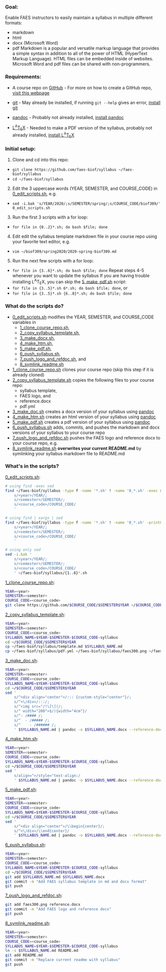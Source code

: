 ### Goal:
Enable FAES instructors to easily maintain a syllabus in multiple different formats:
- markdown
- html
- docx (Microsoft Word)
- pdf
Markdown is a popular and versatile markup language that provides a simple syntax in addition to all of the power of HTML (HyperText Markup Language).
HTML files can be embedded inside of websites.
Microsoft Word and pdf files can be shared with non-programmers.

### Requirements:
- A course repo on [GitHub](https://github.com/) - For more on how to create a GitHub repo, [visit this webpage](https://help.github.com/en/github/getting-started-with-github/create-a-repo)
- [git](https://git-scm.com/) - May already be installed, if running `git --help` gives an error, [install git](https://www.atlassian.com/git/tutorials/install-git)
- [pandoc](https://pandoc.org/) - Probably not already installed, [install pandoc](https://pandoc.org/installing.html)

- [L<sup>A</sup>T<sub>E</sub>X](https://www.latex-project.org/) - Needed to make a PDF version of the syllabus, probably not already installed, [install L<sup>A</sup>T<sub>E</sub>X](https://www.latex-project.org/get/#tex-distributions)

### Initial setup:
1. Clone and cd into this repo:
- `git clone https://github.com/faes-biof/syllabus ~/faes-biof/syllabus`
- `cd ~/faes-biof/syllabus`
2. Edit the 3 uppercase words (YEAR, SEMESTER, and COURSE_CODE) in [0_edit_scripts.sh](0_edit_scripts.sh), e.g.
- `sed -i.bak 's/YEAR/2020/;s/SEMESTER/spring/;s/COURSE_CODE/biof309/' 0_edit_scripts.sh`
3. Run the first 3 scripts with a for loop:
- `for file in {0..2}*.sh; do bash $file; done`
4. Edit edit the syllabus template markdown file in your course repo using your favorite text editor, e.g.
- `vim ~/biof309/spring2020/2020-spring-biof309.md`
5. Run the next few scripts with a for loop:
- `for file in {3..6}*.sh; do bash $file; done`
Repeat steps 4-5 whenever you want to update the syllabus
If you are having trouble installing L<sup>A</sup>T<sub>E</sub>X, you can skip the [5_make_pdf.sh](5_make_pdf.sh) script:
- `for file in {3..5}*.sh 6*.sh; do bash $file; done`, or
- `for file in {3..5}*.sh {6..8}*.sh; do bash $file; done`

### What do the scripts do?
- [0_edit_scripts.sh](0_edit_scripts.sh) modifies the YEAR, SEMESTER, and COURSE_CODE variables in
    - [1_clone_course_repo.sh](1_clone_course_repo.sh),
    - [2_copy_syllabus_template.sh](2_copy_syllabus_template.sh),
    - [3_make_docx.sh](3_make_docx.sh),
    - [4_make_htm.sh](4_make_htm.sh),
    - [5_make_pdf.sh](5_make_pdf.sh),
    - [6_push_syllabus.sh](6_push_syllabus.sh),
    - [7_push_logo_and_refdoc.sh](7_push_logo_and_refdoc.sh), and
    - [8_symlink_readme.sh](8_symlink_readme.sh)
- [1_clone_course_repo.sh](1_clone_course_repo.sh) clones your course repo (skip this step if it is already cloned)
- [2_copy_syllabus_template.sh](2_copy_syllabus_template.sh) copies the following files to your course repo:
    - syllabus template,
    - FAES logo, and
    - reference.docx
    - pdf.yml
- [3_make_doc.sh](3_make_doc.sh) creates a docx version of your syllabus using [pandoc](https://pandoc.org/)
- [4_make_htm.sh](4_make_htm.sh) creates an html version of your syllabus using [pandoc](https://pandoc.org/)
- [5_make_pdf.sh](4_make_pdf.sh) creates a pdf version of your syllabus using [pandoc](https://pandoc.org/)
- [6_push_syllabus.sh](4_push_syllabus.sh) adds, commits, and pushes the markdown and docx versions of your syllabus to your course repo
- [7_push_logo_and_refdoc.sh](6_push_logo_and_refdoc.sh) pushes the FAES logo and reference docx to your course repo, e.g.
- [8_symlink_readme.sh](5_symlink_readme.sh) **overwrites your current README.md** by symlinking your syllabus markdown file to README.md

### What's in the scripts?

[0_edit_scripts.sh](0_edit_scripts.sh):

```sh
# using find -exec sed
find ~/faes-biof/syllabus -type f -name '*.sh' ! -name '0_*.sh' -exec sed -i.bak '
    s/<year>/YEAR/;
    s/<semester>/SEMESTER/;
    s/<course_code>/COURSE_CODE/
    '
```

```sh
# using find | xargs | sed
find ~/faes-biof/syllabus -type f -name '*.sh' ! -name '0_*.sh' -print0 | xargs -0 sed -i.bak '
    s/<year>/YEAR/;
    s/<semester>/SEMESTER/;
    s/<course_code>/COURSE_CODE/
    '
```

```sh
# using only sed
sed -i.bak '
    s/<year>/YEAR/;
    s/<semester>/SEMESTER/;
    s/<course_code>/COURSE_CODE/
    ' ~/faes-biof/syllabus/{1..6}*.sh
```

[1_clone_course_repo.sh](1_clone_course_repo.sh):

```sh
YEAR=<year>
SEMESTER=<semester>
COURSE_CODE=<course_code>
git clone https://github.com/$COURSE_CODE/$SEMESTER$YEAR ~/$COURSE_CODE/$SEMESTER$YEAR
```

[2_copy_syllabus_template.sh](2_copy_syllabus_template.sh):

```sh
YEAR=<year>
SEMESTER=<semester>
COURSE_CODE=<course_code>
SYLLABUS_NAME=$YEAR-$SEMESTER-$COURSE_CODE-syllabus
cd ~/$COURSE_CODE/$SEMESTER$YEAR
cp ~/faes-biof/syllabus/template.md $SYLLABUS_NAME.md
cp ~/faes-biof/syllabus/pdf.yml ~/faes-biof/syllabus/faes300.png ~/faes-biof/syllabus/reference.docx .
```

[3_make_doc.sh](3_make_doc.sh):

```sh
YEAR=<year>
SEMESTER=<semester>
COURSE_CODE=<course_code>
SYLLABUS_NAME=$YEAR-$SEMESTER-$COURSE_CODE-syllabus
cd ~/$COURSE_CODE/$SEMESTER$YEAR
sed '
    s/^<div align="center">/::: {custom-style="center"}/;
    s/^<\/div>/:::/;
    s/^<img src="/!\[\](/;
    s/" width="200">$/){width="4cm"}/
    s/^- /#### /;
    s/^  - /##### /;
    s/^    - /###### /;
    ' $SYLLABUS_NAME.md | pandoc -o $SYLLABUS_NAME.docx --reference-doc=reference.docx
```

[4_make_htm.sh](4_make_htm.sh):

```sh
YEAR=<year>
SEMESTER=<semester>
COURSE_CODE=<course_code>
SYLLABUS_NAME=$YEAR-$SEMESTER-$COURSE_CODE-syllabus
cd ~/$COURSE_CODE/$SEMESTER$YEAR
sed '
    s/align=">/style="text-align:/
    ' $SYLLABUS_NAME.md | pandoc -o $SYLLABUS_NAME.docx --reference-doc=reference.docx
```

[5_make_pdf.sh](5_make_pdf.sh):

```sh
YEAR=<year>
SEMESTER=<semester>
COURSE_CODE=<course_code>
SYLLABUS_NAME=$YEAR-$SEMESTER-$COURSE_CODE-syllabus
cd ~/$COURSE_CODE/$SEMESTER$YEAR
sed '
    s/^<div align="center">/\\begin{center}/;
    s/^<\/div>/\\end{center}/
    ' $SYLLABUS_NAME.md | pandoc -o $SYLLABUS_NAME.docx --reference-doc=reference.docx
```

[6_push_syllabus.sh](6_push_syllabus.sh):

```sh
YEAR=<year>
SEMESTER=<semester>
COURSE_CODE=<course_code>
SYLLABUS_NAME=$YEAR-$SEMESTER-$COURSE_CODE-syllabus
cd ~/$COURSE_CODE/$SEMESTER$YEAR
git add $SYLLABUS_NAME.md $SYLLABUS_NAME.docx
git commit -m "Add FAES syllabus template in md and docx format"
git push
```

[7_push_logo_and_refdoc.sh](7_push_logo_and_refdoc.sh):

```sh
git add faes300.png reference.docx
git commit -m "Add FAES logo and reference docx"
git push
```

[8_symlink_readme.sh](8_symlink_readme.sh):

```sh
YEAR=<year>
SEMESTER=<semester>
COURSE_CODE=<course_code>
SYLLABUS_NAME=$YEAR-$SEMESTER-$COURSE_CODE-syllabus
ln -s $SYLLABUS_NAME.md README.md
git add README.md
git commit -m "Replace current readme with syllabus"
git push
```


